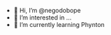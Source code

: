 - 👋 Hi, I’m @negodobope
- 👀 I’m interested in ...
- 🌱 I’m currently learning Phynton

<!---
negodobope/negodobope is a ✨ special ✨ repository because its `README.md` (this file) appears on your GitHub profile.
You can click the Preview link to take a look at your changes.
--->
